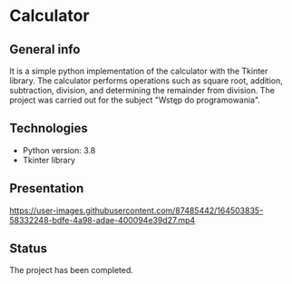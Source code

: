 # Calculator

## General info
It is a simple python implementation of the calculator with the Tkinter library. The calculator performs operations such as square root, addition, subtraction, division, and determining the remainder from division. The project was carried out for the subject "Wstęp do programowania".

## Technologies
* Python version: 3.8
* Tkinter library

## Presentation

https://user-images.githubusercontent.com/87485442/164503835-58332248-bdfe-4a98-adae-400094e39d27.mp4

## Status
The project has been completed.
